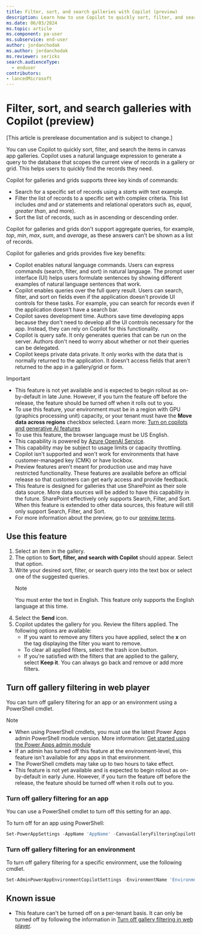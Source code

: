 ```yaml
---
title: Filter, sort, and search galleries with Copilot (preview)
description: Learn how to use Copilot to quickly sort, filter, and search canvas app galleries using natural language.
ms.date: 06/03/2024
ms.topic: article
ms.component: pa-user
ms.subservice: end-user
author: jordanchodak
ms.author: jordanchodak
ms.reviewer: sericks
search.audienceType: 
  - enduser
contributors:
- lancedMicrosoft
---
```



# Filter, sort, and search galleries with Copilot (preview)

[This article is prerelease documentation and is subject to change.]

You can use Copilot to quickly sort, filter, and search the items in canvas app galleries. Copilot uses a natural language expression to generate a query to the database that scopes the current view of records in a gallery or grid. This helps users to quickly find the records they need. 

Copilot for galleries and grids supports three key kinds of commands: 

- Search for a specific set of records using a _starts with_ text example. 
- Filter the list of records to a specific set with complex criteria. This list includes _and_ and _or_ statements and relational operators such as, _equal_, _greater than_, and more). 
- Sort the list of records, such as in ascending or descending order.

Copilot for galleries and grids don't support aggregate queries, for example, _top_, _min_, _max_, _sum_, and _average_, as these answers can't be shown as a list of records. 

Copilot for galleries and grids provides five key benefits:

- Copilot enables natural language commands. Users can express commands (search, filter, and sort) in natural language. The prompt user interface (UI) helps users formulate sentences by showing different examples of natural language sentences that work. 
- Copilot enables queries over the full query result. Users can search, filter, and sort on fields even if the application doesn't provide UI controls for these tasks. For example, you can search for records even if the application doesn't have a search bar.  
- Copilot saves development time. Authors save time developing apps because they don't need to develop all the UI controls necessary for the app. Instead, they can rely on Copilot for this functionality. 
- Copilot is query safe. It only generates queries that can be run on the server. Authors don't need to worry about whether or not their queries can be delegated. 
- Copilot keeps private data private. It only works with the data that is normally returned to the application. It doesn't access fields that aren't returned to the app in a gallery/grid or form.


> [!IMPORTANT]
> - This feature is not yet available and is expected to begin rollout as on-by-default in late June.  However, if you turn the feature off before the release, the feature should be turned off when it rolls out to you.
> - To use this feature, your environment must be in a region with GPU (graphics processing unit) capacity, or your tenant must have the **Move data across regions** checkbox selected.  Learn more: [Turn on copilots and generative AI features](/power-platform/admin/geographical-availability-copilot)
> - To use this feature, the browser language must be US English.
> - This capability is powered by [Azure OpenAI Service](/azure/cognitive-services/openai/overview).
> - This capability may be subject to usage limits or capacity throttling.
> - Copilot isn't supported and won't work for environments that have customer-managed key (CMK) or have lockbox.
> - Preview features aren’t meant for production use and may have restricted functionality. These features are available before an official release so that customers can get early access and provide feedback.
> - This feature is designed for galleries that use SharePoint as their sole data source. More data sources will be added to have this capability in the future. SharePoint effectively only supports Search, Filter, and Sort. When this feature is extended to other data sources, this feature will still only support Search, Filter, and Sort.
> - For more information about the preview, go to our [preview terms](https://go.microsoft.com/fwlink/?linkid=2189520).

## Use this feature

1. Select an item in the gallery. 
2. The option to **Sort, filter, and search with Copilot** should appear. Select that option. 
3. Write your desired sort, filter, or search query into the text box or select one of the suggested queries.  
     > [!Note] 
     > You must enter the text in English. This feature only supports the English language at this time. 
4. Select the **Send** icon. 
5. Copilot updates the gallery for you. Review the filters applied. The following options are available: 
    - If you want to remove any filters you have applied, select the **x** on the tag displaying the filter you want to remove. 
    - To clear all applied filters, select the trash icon button. 
    - If you're satisfied with the filters that are applied to the gallery, select **Keep it**.  You can always go back and remove or add more filters. 
  
## Turn off gallery filtering in web player

You can turn off gallery filtering for an app or an environment using a PowerShell cmdlet.  

> [!NOTE]
> - When using PowerShell cmdlets, you must use the latest Power Apps admin PowerShell module version. More information: [Get started using the Power Apps admin module](/powershell/powerapps/get-started-powerapps-admin)
> - If an admin has turned off this feature at the environment-level, this feature isn't available for any apps in that environment.
> - The PowerShell cmdlets may take up to two hours to take effect.
> - This feature is not yet available and is expected to begin rollout as on-by-default in early June.  However, if you turn the feature off before the release, the feature should be turned off when it rolls out to you.

### Turn off gallery filtering for an app

You can use a PowerShell cmdlet to turn off this setting for an app.

To turn off for an app using PowerShell:

```powershell
Set-PowerAppSettings -AppName 'AppName' -CanvasGalleryFilteringCopilotEnabled $false
```

### Turn off gallery filtering for an environment

To turn off gallery filtering for a specific environment, use the following cmdlet.

```powershell
Set-AdminPowerAppEnvironmentCopilotSettings -EnvironmentName 'EnvironmentName' -CanvasAppGalleryFilterCopilotEnabled $false
```
   
## Known issue

- This feature can't be turned off on a per-tenant basis.  It can only be turned off by following the information in [Turn off gallery filtering in web player](#turn-off-gallery-filtering-in-web-player).
